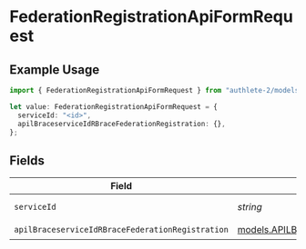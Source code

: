 # FederationRegistrationApiFormRequest

## Example Usage

```typescript
import { FederationRegistrationApiFormRequest } from "authlete-2/models/operations";

let value: FederationRegistrationApiFormRequest = {
  serviceId: "<id>",
  apilBraceserviceIdRBraceFederationRegistration: {},
};
```

## Fields

| Field                                                                                                                   | Type                                                                                                                    | Required                                                                                                                | Description                                                                                                             |
| ----------------------------------------------------------------------------------------------------------------------- | ----------------------------------------------------------------------------------------------------------------------- | ----------------------------------------------------------------------------------------------------------------------- | ----------------------------------------------------------------------------------------------------------------------- |
| `serviceId`                                                                                                             | *string*                                                                                                                | :heavy_check_mark:                                                                                                      | A service ID.                                                                                                           |
| `apilBraceserviceIdRBraceFederationRegistration`                                                                        | [models.APILBraceserviceIdRBraceFederationRegistration](../../models/apilbraceserviceidrbracefederationregistration.md) | :heavy_check_mark:                                                                                                      | N/A                                                                                                                     |